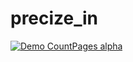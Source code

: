 # precize_in

[![Demo CountPages alpha](https://share.gifyoutube.com/KzB6Gb.gif)]([https://www.youtube.com/watch?v=ek1j272iAmc](https://drive.google.com/file/d/1bd0DHdxMunbxMDnnGfW-XtV6MVBOHiO3/view)https://drive.google.com/file/d/1bd0DHdxMunbxMDnnGfW-XtV6MVBOHiO3/view)
